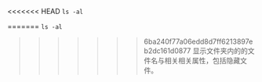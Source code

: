 <<<<<<< HEAD
`ls -al` 

=======
`ls -al` 

>>>>>>> 6ba240f77a06edd8d7ff6213897eb2dc161d0877
显示文件夹内的的文件名与相关相关属性，包括隐藏文件。
